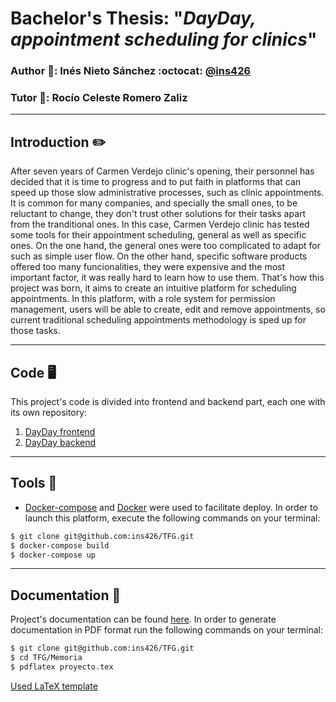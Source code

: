 # Bachelor's Thesis: "*DayDay, appointment scheduling for clinics*"

### Author :bust_in_silhouette:: Inés Nieto Sánchez :octocat: [@ins426](https://github.com/ins426)
### Tutor :bust_in_silhouette:: Rocío Celeste Romero Zaliz
___
## Introduction ✏️
After seven years of Carmen Verdejo clinic's opening, their personnel has decided that it is time to progress and to put faith in platforms that can speed up those slow administrative processes, such as clinic appointments. It is common for many companies, and specially the small ones, to be reluctant to change, they don't trust other solutions for their tasks apart from the tranditional ones. In this case, Carmen Verdejo clinic has tested some tools for their appointment scheduling, general as well as specific ones. On the one hand, the general ones were too complicated to adapt for such as simple user flow. On the other hand, specific software products offered too many funcionalities, they were expensive and the most important factor, it was really hard to learn how to use them. That's how this project was born, it aims to create an intuitive platform for scheduling appointments. In this platform, with a role system for permission management, users will be able to create, edit and remove appointments, so current traditional scheduling appointments methodology is sped up for those tasks.
___
## Code 🖥️
This project's code is divided into frontend and backend part, each one with its own repository:
1. [DayDay frontend](https://github.com/ins426/TFG-frontend)
2. [DayDay backend](https://github.com/ins426/TFG-backend)
___
## Tools 🧰
- [Docker-compose](https://docs.docker.com/compose) and [Docker](https://www.docker.com/) were used to facilitate deploy. In order to launch this platform, execute the following commands on your terminal:
```bash
$ git clone git@github.com:ins426/TFG.git
$ docker-compose build
$ docker-compose up
```
___
## Documentation 📖
Project's documentation can be found [here](https://github.com/ins426/TFG/tree/main/Memoria). In order to generate documentation in PDF format run the following commands on your terminal:
```bash
$ git clone git@github.com:ins426/TFG.git
$ cd TFG/Memoria
$ pdflatex proyecto.tex
```
[Used LaTeX template](https://github.com/JJ/plantilla-TFG-ETSIIT)
